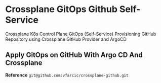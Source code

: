 # Crossplane GitOps Github Self-Service
Crossplane K8s Control Plane GitOps (Self-Service) Provisioning GitHub Repository using Crossplane GitHub Provider and ArgoCD


## Apply GitOps on GitHub With Argo CD And Crossplane

**Reference** `git@github.com:vfarcic/crossplane-github.git`
